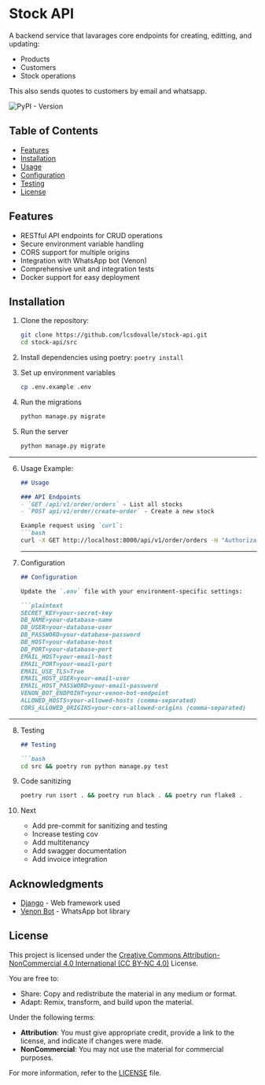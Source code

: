
# Stock API

A backend service that lavarages core endpoints for creating, editting, and updating:
- Products
- Customers
- Stock operations

This also sends quotes to customers by email and whatsapp.

![PyPI - Version](https://img.shields.io/pypi/v/django)


## Table of Contents
- [Features](#features)
- [Installation](#installation)
- [Usage](#usage)
- [Configuration](#configuration)
- [Testing](#testing)
- [License](#license)

## Features
- RESTful API endpoints for CRUD operations
- Secure environment variable handling
- CORS support for multiple origins
- Integration with WhatsApp bot (Venon)
- Comprehensive unit and integration tests
- Docker support for easy deployment


## Installation

1. Clone the repository:
   ```bash
   git clone https://github.com/lcsdovalle/stock-api.git
   cd stock-api/src

2. Install dependencies using poetry:
    `poetry install`

3. Set up environment variables
    ```bash
    cp .env.example .env

4. Run the migrations
    ```bash
    python manage.py migrate
5. Run the server
    ```bash
    python manage.py migrate

---

6. Usage
    Example:
    ```markdown
    ## Usage

    ### API Endpoints
    - `GET /api/v1/order/orders` - List all stocks
    - `POST api/v1/order/create-order` - Create a new stock

    Example request using `curl`:
    ```bash
    curl -X GET http://localhost:8000/api/v1/order/orders -H "Authorization: Bearer <your_token>"
    ```
    ---


7. Configuration
    ```markdown
    ## Configuration

    Update the `.env` file with your environment-specific settings:

    ```plaintext
    SECRET_KEY=your-secret-key
    DB_NAME=your-database-name
    DB_USER=your-database-user
    DB_PASSWORD=your-database-password
    DB_HOST=your-database-host
    DB_PORT=your-database-port
    EMAIL_HOST=your-email-host
    EMAIL_PORT=your-email-port
    EMAIL_USE_TLS=True
    EMAIL_HOST_USER=your-email-user
    EMAIL_HOST_PASSWORD=your-email-password
    VENON_BOT_ENDPOINT=your-venon-bot-endpoint
    ALLOWED_HOSTS=your-allowed-hosts (comma-separated)
    CORS_ALLOWED_ORIGINS=your-cors-allowed-origins (comma-separated)
    ```

---

8. Testing

    ```markdown
    ## Testing

    ```bash
    cd src && poetry run python manage.py test
    ```

9. Code sanitizing
    ```bash
    poetry run isort . && poetry run black . && poetry run flake8 .

10. Next
    - Add pre-commit for sanitizing and testing
    - Increase testing cov
    - Add multitenancy
    - Add swagger documentation
    - Add invoice integration

## Acknowledgments

- [Django](https://www.djangoproject.com/) - Web framework used
- [Venon Bot](https://github.com/orkestral/venom) - WhatsApp bot library

## License

This project is licensed under the [Creative Commons Attribution-NonCommercial 4.0 International (CC BY-NC 4.0)](https://creativecommons.org/licenses/by-nc/4.0/) License.

You are free to:
- Share: Copy and redistribute the material in any medium or format.
- Adapt: Remix, transform, and build upon the material.

Under the following terms:
- **Attribution**: You must give appropriate credit, provide a link to the license, and indicate if changes were made.
- **NonCommercial**: You may not use the material for commercial purposes.

For more information, refer to the [LICENSE](LICENSE) file.